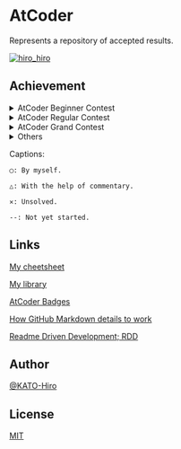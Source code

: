 # AtCoder

Represents a repository of accepted results.

[![hiro_hiro](https://img.shields.io/endpoint?url=https%3A%2F%2Fatcoder-badges.now.sh%2Fapi%2Fatcoder%2Fjson%2Fhiro_hiro)](https://atcoder.jp/users/hiro_hiro)

## Achievement

<details>
<summary>AtCoder Beginner Contest</summary>

|Contest name\Problems|A|B|C|D|
|:--:|:--:|:--:|:--:|:--:|
|AtCoder Beginner Contest 001|◯|◯|△|✕|
|AtCoder Beginner Contest 002|◯|◯|◯|--|
|AtCoder Beginner Contest 003|◯|◯|◯|--|
|AtCoder Beginner Contest 004|◯|◯|--|--|
|AtCoder Beginner Contest 005|◯|◯|◯|--|
|AtCoder Beginner Contest 006|◯|◯|△|--|
|AtCoder Beginner Contest 007|◯|◯|◯|◯|
|AtCoder Beginner Contest 008|◯|◯|--|--|
|AtCoder Beginner Contest 009|◯|◯|--|--|
|AtCoder Beginner Contest 010|◯|◯|◯|--|
|AtCoder Beginner Contest 011|◯|◯|△|--|
|AtCoder Beginner Contest 012|◯|◯|◯|--|
|AtCoder Beginner Contest 013|◯|◯|--|--|
|AtCoder Beginner Contest 014|◯|◯|◯|--|
|AtCoder Beginner Contest 015|◯|◯|△|--|
|AtCoder Beginner Contest 016|◯|◯|◯|--|
|AtCoder Beginner Contest 017|◯|◯|--|--|
|AtCoder Beginner Contest 018|◯|◯|--|--|
|AtCoder Beginner Contest 019|◯|◯|--|--|
|AtCoder Beginner Contest 020|◯|◯|--|--|
|AtCoder Beginner Contest 021|◯|◯|--|--|
|AtCoder Beginner Contest 022|◯|◯|--|--|
|AtCoder Beginner Contest 023|◯|◯|--|--|
|AtCoder Beginner Contest 024|◯|◯|◯|--|
|AtCoder Beginner Contest 025|◯|◯|△|--|
|AtCoder Beginner Contest 026|◯|◯|--|--|
|AtCoder Beginner Contest 027|◯|△|--|--|
|AtCoder Beginner Contest 028|◯|◯|◯|◯|
|AtCoder Beginner Contest 029|◯|◯|◯|△|
|AtCoder Beginner Contest 030|◯|◯|◯|--|
|AtCoder Beginner Contest 031|◯|◯|△|--|
|AtCoder Beginner Contest 032|△|◯|--|--|
|AtCoder Beginner Contest 033|◯|◯|◯|--|
|AtCoder Beginner Contest 034|◯|◯|◯|--|
|AtCoder Beginner Contest 035|◯|◯|◯|--|
|AtCoder Beginner Contest 036|◯|◯|◯|--|
|AtCoder Beginner Contest 037|◯|◯|◯|--|
|AtCoder Beginner Contest 038|◯|◯|◯|--|
|AtCoder Beginner Contest 039|◯|◯|△|◯|
|AtCoder Beginner Contest 040|◯|◯|△|--|
|AtCoder Beginner Contest 041|◯|◯|◯|--|
|AtCoder Beginner Contest 042|◯|◯|◯|◯|
|AtCoder Beginner Contest 043|◯|◯|△|△|
|AtCoder Beginner Contest 044|◯|◯|--|--|
|AtCoder Beginner Contest 045|◯|◯|◯|--|
|AtCoder Beginner Contest 046|◯|◯|△|◯|
|AtCoder Beginner Contest 047|◯|◯|◯|△|
|AtCoder Beginner Contest 048|◯|△|◯|--|
|AtCoder Beginner Contest 049|◯|◯|△|△|
|AtCoder Beginner Contest 050|◯|◯|△|--|
|AtCoder Beginner Contest 051|◯|◯|◯|--|
|AtCoder Beginner Contest 052|◯|◯|△|◯|
|AtCoder Beginner Contest 053|◯|◯|◯|◯|
|AtCoder Beginner Contest 054|◯|△|△|--|
|AtCoder Beginner Contest 055|◯|◯|△|△|
|AtCoder Beginner Contest 056|◯|◯|◯|--|
|AtCoder Beginner Contest 057|◯|◯|◯|--|
|AtCoder Beginner Contest 058|◯|◯|◯|--|
|AtCoder Beginner Contest 059|◯|◯|--|--|
|AtCoder Beginner Contest 060|◯|◯|◯|--|
|AtCoder Beginner Contest 061|◯|◯|△|--|
|AtCoder Beginner Contest 062|◯|◯|△|--|
|AtCoder Beginner Contest 063|◯|◯|△|--|
|AtCoder Beginner Contest 064|◯|◯|◯|△|
|AtCoder Beginner Contest 065|◯|◯|◯|◯|
|AtCoder Beginner Contest 066|◯|◯|◯|--|
|AtCoder Beginner Contest 067|◯|◯|△|--|
|AtCoder Beginner Contest 068|◯|◯|◯|△|
|AtCoder Beginner Contest 069|◯|◯|◯|◯|
|AtCoder Beginner Contest 070|◯|◯|△|--|
|AtCoder Beginner Contest 071|◯|◯|◯|△|
|AtCoder Beginner Contest 072|◯|◯|◯|△|
|AtCoder Beginner Contest 073|◯|◯|◯|--|
|AtCoder Beginner Contest 074|◯|◯|△|--|
|AtCoder Beginner Contest 075|◯|◯|△|--|
|AtCoder Beginner Contest 076|◯|◯|◯|--|
|AtCoder Beginner Contest 077|◯|◯|△|--|
|AtCoder Beginner Contest 078|◯|◯|△|--|
|AtCoder Beginner Contest 079|◯|◯|◯|◯|
|AtCoder Beginner Contest 080|◯|◯|△|--|
|AtCoder Beginner Contest 081|◯|◯|◯|--|
|AtCoder Beginner Contest 082|◯|◯|△|--|
|AtCoder Beginner Contest 083|◯|◯|△|--|
|AtCoder Beginner Contest 084|◯|△|△|△|
|AtCoder Beginner Contest 085|◯|◯|◯|△|
|AtCoder Beginner Contest 086|◯|◯|◯|--|
|AtCoder Beginner Contest 087|◯|◯|△|--|
|AtCoder Beginner Contest 088|◯|◯|△|◯|
|AtCoder Beginner Contest 089|◯|◯|△|△|
|AtCoder Beginner Contest 090|◯|◯|◯|△|
|AtCoder Beginner Contest 091|◯|◯|△|--|
|AtCoder Beginner Contest 092|◯|◯|△|△|
|AtCoder Beginner Contest 093|◯|◯|△|--|
|AtCoder Beginner Contest 094|◯|◯|◯|△|
|AtCoder Beginner Contest 095|◯|◯|◯|--|
|AtCoder Beginner Contest 096|◯|◯|◯|△|
|AtCoder Beginner Contest 097|◯|◯|△|--|
|AtCoder Beginner Contest 098|◯|◯|◯|--|
|AtCoder Beginner Contest 099|◯|◯|△|--|
|AtCoder Beginner Contest 100|◯|◯|◯|△|
|AtCoder Beginner Contest 101|◯|◯|◯|--|
|AtCoder Beginner Contest 102|◯|◯|△|--|
|AtCoder Beginner Contest 103|◯|◯|◯|△|
|AtCoder Beginner Contest 104|◯|◯|△|--|
|AtCoder Beginner Contest 105|◯|◯|△|△|
|AtCoder Beginner Contest 106|◯|◯|◯|△|
|AtCoder Beginner Contest 107|◯|◯|◯|--|
|AtCoder Beginner Contest 108|◯|◯|△|--|
|AtCoder Beginner Contest 109|◯|◯|◯|△|
|AtCoder Beginner Contest 110|◯|◯|◯|△|
|AtCoder Beginner Contest 111|◯|◯|△|--|
|AtCoder Beginner Contest 112|◯|◯|△|△|
|AtCoder Beginner Contest 113|◯|◯|◯|--|
|AtCoder Beginner Contest 114|◯|◯|◯|--|
|AtCoder Beginner Contest 115|◯|◯|◯|△|
|AtCoder Beginner Contest 116|◯|◯|◯|--|
|AtCoder Beginner Contest 117|◯|◯|◯|--|
|AtCoder Beginner Contest 118|◯|◯|◯|--|
|AtCoder Beginner Contest 119|◯|◯|△|△|
|AtCoder Beginner Contest 120|◯|◯|◯|--|
|AtCoder Beginner Contest 121|◯|◯|◯|◯|
|AtCoder Beginner Contest 122|◯|◯|◯|--|
|AtCoder Beginner Contest 123|◯|◯|◯|◯|
|AtCoder Beginner Contest 124|◯|◯|◯|△|
|AtCoder Beginner Contest 125|◯|◯|△|◯|

|Contest name\Problems|A|B|C|D|E|F|
|:--:|:--:|:--:|:--:|:--:|:--:|:--:|
|AtCoder Beginner Contest 126|◯|◯|◯|△|--|--|
|AtCoder Beginner Contest 127|◯|◯|◯|△|--|--|
|AtCoder Beginner Contest 128|◯|◯|◯|△|--|--|
|AtCoder Beginner Contest 129|◯|◯|△|◯|--|--|
|AtCoder Beginner Contest 130|◯|◯|△|◯|--|--|
|AtCoder Beginner Contest 131|◯|◯|◯|◯|△|--|
|AtCoder Beginner Contest 132|◯|◯|◯|△|--|--|
|AtCoder Beginner Contest 133|◯|◯|△|◯|--|--|
|AtCoder Beginner Contest 134|◯|◯|◯|△|--|--|
|AtCoder Beginner Contest 135|◯|◯|◯|△|--|--|
|AtCoder Beginner Contest 136|◯|◯|◯|△|--|--|
|AtCoder Beginner Contest 137|◯|◯|◯|△|--|--|
|AtCoder Beginner Contest 138|◯|◯|◯|△|△|--|
|AtCoder Beginner Contest 139|◯|◯|◯|◯|--|--|
|AtCoder Beginner Contest 140|◯|◯|◯|△|--|--|
|AtCoder Beginner Contest 141|◯|◯|◯|◯|--|--|
|AtCoder Beginner Contest 142|◯|◯|◯|◯|--|--|
|AtCoder Beginner Contest 143|◯|◯|◯|△|--|--|
|AtCoder Beginner Contest 144|◯|◯|◯|◯|--|--|
|AtCoder Beginner Contest 145|◯|◯|◯|◯|--|--|
|AtCoder Beginner Contest 146|◯|◯|◯|△|--|--|
|AtCoder Beginner Contest 147|◯|◯|△|△|--|--|
|AtCoder Beginner Contest 148|◯|◯|◯|◯|◯|--|
|AtCoder Beginner Contest 149|--|◯|◯|◯|--|--|
|AtCoder Beginner Contest 150|◯|◯|◯|--|--|--|
|AtCoder Beginner Contest 151|◯|◯|◯|△|△|--|
|AtCoder Beginner Contest 152|◯|◯|◯|△|△|--|
|AtCoder Beginner Contest 153|◯|◯|◯|◯|--|--|
|AtCoder Beginner Contest 154|◯|◯|◯|◯|△|--|
|AtCoder Beginner Contest 155|◯|◯|◯|--|--|--|
|AtCoder Beginner Contest 156|◯|◯|◯|△|--|--|
|AtCoder Beginner Contest 157|◯|◯|△|--|--|--|
|AtCoder Beginner Contest 158|◯|◯|◯|◯|--|--|
|AtCoder Beginner Contest 159|◯|◯|◯|◯|--|--|
|AtCoder Beginner Contest 160|◯|◯|◯|△|◯|--|
|AtCoder Beginner Contest 161|◯|◯|◯|◯|--|--|
|AtCoder Beginner Contest 162|◯|◯|◯|△|--|--|
|AtCoder Beginner Contest 163|◯|◯|◯|◯|--|--|
|AtCoder Beginner Contest 164|◯|◯|◯|--|--|--|
|AtCoder Beginner Contest 165|◯|◯|△|◯|--|--|
|AtCoder Beginner Contest 166|◯|◯|◯|△|△|--|
|AtCoder Beginner Contest 167|◯|◯|◯|△|--|--|
|AtCoder Beginner Contest 168|◯|◯|△|◯|--|--|
|AtCoder Beginner Contest 169|◯|◯|◯|◯|--|--|
|AtCoder Beginner Contest 170|◯|◯|◯|◯|--|--|
|AtCoder Beginner Contest 171|◯|◯|◯|◯|◯|--|
|AtCoder Beginner Contest 172|◯|◯|△|△|--|--|
|AtCoder Beginner Contest 173|◯|◯|◯|◯|--|--|
|AtCoder Beginner Contest 174|◯|◯|△|◯|--|--|
|AtCoder Beginner Contest 175|◯|◯|△|--|--|--|
|AtCoder Beginner Contest 176|◯|◯|◯|--|△|--|
|AtCoder Beginner Contest 177|◯|◯|◯|◯|△|--|
|AtCoder Beginner Contest 178|◯|◯|△|△|◯|--|
|AtCoder Beginner Contest 179|◯|◯|◯|--|◯|--|
|AtCoder Beginner Contest 180|◯|◯|◯|△|--|--|
|AtCoder Beginner Contest 181|◯|◯|◯|◯|--|--|
|AtCoder Beginner Contest 182|◯|◯|◯|△|◯|--|
|AtCoder Beginner Contest 183|◯|--|◯|◯|--|--|

</details>

<details>
<summary>AtCoder Regular Contest</summary>

|Contest name\Problems|A|B|C|D|
|:--:|:--:|:--:|:--:|:--:|
|AtCoder Regular Contest 001|◯|◯|--|--|
|AtCoder Regular Contest 002|◯|△|◯|--|
|AtCoder Regular Contest 003|◯|--|--|--|
|AtCoder Regular Contest 004|◯|◯|--|--|
|AtCoder Regular Contest 005|◯|◯|--|--|
|AtCoder Regular Contest 006|◯|--|◯|--|
|AtCoder Regular Contest 007|◯|◯|--|--|
|AtCoder Regular Contest 008|◯|◯|--|--|
|AtCoder Regular Contest 009|◯|◯|--|--|
|AtCoder Regular Contest 010|◯|--|--|--|
|AtCoder Regular Contest 011|◯|◯|--|--|
|AtCoder Regular Contest 012|◯|◯|--|--|
|AtCoder Regular Contest 013|△|◯|--|--|
|AtCoder Regular Contest 014|◯|◯|--|--|
|AtCoder Regular Contest 015|◯|◯|--|--|
|AtCoder Regular Contest 016|◯|◯|--|--|
|AtCoder Regular Contest 017|◯|◯|--|--|
|AtCoder Regular Contest 018|◯|◯|--|--|
|AtCoder Regular Contest 019|◯|--|--|--|
|AtCoder Regular Contest 020|◯|◯|--|--|
|AtCoder Regular Contest 021|◯|--|--|--|
|AtCoder Regular Contest 022|◯|--|--|--|
|AtCoder Regular Contest 023|◯|△|--|--|
|AtCoder Regular Contest 024|◯|◯|--|--|
|AtCoder Regular Contest 025|◯|--|--|--|
|AtCoder Regular Contest 026|◯|◯|--|--|
|AtCoder Regular Contest 027|◯|--|--|--|
|AtCoder Regular Contest 028|◯|--|--|--|
|AtCoder Regular Contest 029|△|--|--|--|
|Atcoder Regular Contest 030|◯|--|--|--|
|Atcoder Regular Contest 031|◯|--|--|--|
|Atcoder Regular Contest 032|◯|◯|--|--|
|Atcoder Regular Contest 033|◯|--|--|--|
|Atcoder Regular Contest 034|◯|◯|--|--|
|Atcoder Regular Contest 035|◯|◯|--|--|
|Atcoder Regular Contest 036|◯|--|--|--|
|AtCoder Regular Contest 037|◯|--|--|--|
|AtCoder Regular Contest 038|◯|△|--|--|
|AtCoder Regular Contest 039|◯|△|--|--|
|AtCoder Regular Contest 040|◯|△|--|--|
|AtCoder Regular Contest 041|◯|◯|--|--|
|AtCoder Regular Contest 042|◯|◯|--|--|
|AtCoder Regular Contest 043|◯|--|--|--|
|AtCoder Regular Contest 044|◯|--|--|--|
|AtCoder Regular Contest 045|◯|--|--|--|
|AtCoder Regular Contest 046|◯|--|--|--|
|AtCoder Regular Contest 047|◯|--|--|--|
|AtCoder Regular Contest 048|◯|--|--|--|
|AtCoder Regular Contest 049|◯|--|--|--|
|AtCoder Regular Contest 050|◯|--|--|--|
|AtCoder Regular Contest 051|◯|△|--|--|
|AtCoder Regular Contest 052|◯|◯|--|--|
|AtCoder Regular Contest 053|◯|◯|--|--|
|AtCoder Regular Contest 055|◯|--|--|--|
|AtCoder Regular Contest 056|◯|--|--|--|
|AtCoder Regular Contest 057|◯|--|--|--|

|Contest name\Problems|A|B|C|D|E|F|
|:--:|:--:|:--:|:--:|:--:|:--:|:--:|
|AtCoder Regular Contest 104|◯|△|--|--|--|--|
|AtCoder Regular Contest 105|◯|◯|--|--|--|--|
|AtCoder Regular Contest 106|◯|◯|--|--|--|--|
|AtCoder Regular Contest 107|◯|--|--|--|--|--|

</details>

<details>
<summary>AtCoder Grand Contest</summary>

|Contest name\Problems|A|B|C|D|E|F|
|:--:|:--:|:--:|:--:|:--:|:--:|:--:|
|AtCoder Grand Contest 001|◯|--|--|--|--|--|
|AtCoder Grand Contest 002|◯|△|△|--|--|--|
|AtCoder Grand Contest 003|△|◯|◯|--|--|--|
|AtCoder Grand Contest 004|◯|--|--|--|--|--|
|AtCoder Grand Contest 005|△|--|--|--|--|--|
|AtCoder Grand Contest 006|△|△|--|--|--|--|
|AtCoder Grand Contest 007|△|--|--|--|--|--|
|AtCoder Grand Contest 008|△|--|--|--|--|--|
|AtCoder Grand Contest 009|◯|--|--|--|--|--|
|AtCoder Grand Contest 010|◯|--|--|--|--|--|
|AtCoder Grand Contest 011|△|◯|--|--|--|--|
|AtCoder Grand Contest 012|◯|--|--|--|--|--|
|AtCoder Grand Contest 013|△|--|--|--|--|--|
|AtCoder Grand Contest 014|△|◯|--|--|--|--|
|AtCoder Grand Contest 015|◯|◯|--|--|--|--|
|AtCoder Grand Contest 016|△|--|--|--|--|--|
|AtCoder Grand Contest 017|△|--|--|--|--|--|
|AtCoder Grand Contest 018|△|--|--|--|--|--|
|AtCoder Grand Contest 019|△|△|--|--|--|--|
|AtCoder Grand Contest 021|△|--|--|--|--|--|
|AtCoder Grand Contest 022|△|--|--|--|--|--|
|AtCoder Grand Contest 023|△|--|--|--|--|--|
|AtCoder Grand Contest 024|◯|△|△|--|--|--|
|AtCoder Grand Contest 025|◯|--|--|--|--|--|
|AtCoder Grand Contest 026|◯|--|--|--|--|--|
|AtCoder Grand Contest 027|◯|--|--|--|--|--|
|AtCoder Grand Contest 028|◯|--|--|--|--|--|
|AtCoder Grand Contest 029|◯|--|--|--|--|--|
|AtCoder Grand Contest 030|◯|--|--|--|--|--|
|AtCoder Grand Contest 031|△|--|--|--|--|--|
|AtCoder Grand Contest 032|△|△|--|--|--|--|
|AtCoder Grand Contest 033|△|--|--|--|--|--|
|AtCoder Grand Contest 034|△|◯|--|--|--|--|
|AtCoder Grand Contest 035|△|--|--|--|--|--|
|AtCoder Grand Contest 036|△|--|--|--|--|--|
|AtCoder Grand Contest 037|△|--|--|--|--|--|
|AtCoder Grand Contest 038|△|--|--|--|--|--|
|AtCoder Grand Contest 039|△|--|--|--|--|--|
|AtCoder Grand Contest 040|△|--|--|--|--|--|
|AtCoder Grand Contest 041|△|--|--|--|--|--|
|AtCoder Grand Contest 046|◯|--|--|--|--|--|

</details>

<details>
<summary>Others</summary>

|Contest name\Problems|A|B|C|D|E|F|
|:--:|:--:|:--:|:--:|:--:|:--:|:--:|
|CODE FORMULA 2014 qual A|◯|◯|--|--|None|None|
|CODE FORMULA 2014 qual B|◯|◯|--|--|None|None|
|CODE FESTIVAL 2014 qual A|◯|◯|◯|--|None|None|
|CODE FESTIVAL 2014 qual B|◯|◯|--|--|None|None|
|CODE FESTIVAL 2014 Easy|◯|◯|--|--|None|None|
|CODE FESTIVAL 2015 qual A|◯|◯|◯|--|None|None|
|CODE FESTIVAL 2015 qual B|◯|◯|◯|--|None|None|
|CODE FESTIVAL 2015 Morning Easy|◯|◯|--|--|None|None|
|CODE FESTIVAL 2015 Morning Middle|◯|--|--|--|None|None|
|CODE FESTIVAL 2016 qual A|◯|△|△|--|--|None|
|CODE FESTIVAL 2016 qual B|◯|◯|△|--|--|None|
|CODE FESTIVAL 2016 qual C|◯|△|◯|--|--|None|
|CODE FESTIVAL 2016 final|◯|◯|--|--|--|--|
|CODE FESTIVAL 2017 qual A|◯|△|△|--|--|--|
|CODE FESTIVAL 2017 qual B|◯|◯|--|--|--|--|
|CODE FESTIVAL 2017 qual C|◯|◯|△|--|--|--|
|CODE FESTIVAL 2017 final|◯|◯|--|--|--|--|
|CODE FESTIVAL 2018 qual A|◯|◯|--|--|--|None|
|CODE FESTIVAL 2018 qual B|◯|◯|--|--|--|None|
|CODE THANKS FESTIVAL 2014 A open|◯|◯|◯|◯|--|--|
|CODE THANKS FESTIVAL 2014 B open|◯|--|--|--|--|--|
|CODE THANKS FESTIVAL 2015 open|◯|◯|◯|--|--|--|
|CODE THANKS FESTIVAL 2017 open|◯|◯|◯|--|--|--|
|CODE THANKS FESTIVAL 2018 open|◯|--|◯|◯|--|--|
|COLOCON Colopl programming contest 2018 qual A|◯|◯|--|--|--|--|
|colopl 2018 final open|◯|--|--|--|--|--|
|NJPC 2017|◯|--|--|--|--|--|
|DWANGO #1 qual|◯|--|--|--|--|--|
|DWANGO #2 qual|◯|--|--|--|--|--|
|DWANGO #3 qual|◯|--|--|--|--|--|
|DWANGO #4 qual|◯|◯|--|--|--|--|
|DWANGO #5 qual|◯|--|--|--|--|--|
|DWANGO #6 qual|◯|--|--|--|--|--|
|DWANGO 2015 prelims|◯|◯|--|--|--|None|
|DWANGO 2016 prelims|◯|◯|--|--|--|None|
|SoundHound Inc. Programming Contest 2018 Spring|◯|◯|--|--|--|--|
|SoundHound Inc. Programming Contest 2018 Summer|◯|◯|△|--|--|--|
|SoundHound Inc. Programming Contest 2018 Summer final|◯|--|--|--|--|None|
|Tenka1 Programmer 2013 qual A|◯|--|--|--|--|--|
|Tenka1 Programmer 2014 qual A|◯|--|--|--|--|--|
|Tenka1 Programmer 2014 qual B|◯|--|--|--|--|--|
|Tenka1 Programmer Beginner Contest|◯|◯|△|--|--|--|
|Tenka1 Programmer Beginner Contest 2018|◯|◯|△|--|--|--|
|Tenka1 Programmer Beginner Contest 2019|◯|◯|△|--|--|--|
|yahoo procon2017 qual|◯|◯|--|--|--|None|
|yahoo procon2018 qual|◯|◯|--|--|--|None|
|yahoo procon2019 qual|◯|◯|◯|--|--|None|
|ddcc2016 qual|◯|◯|--|--|None|None|
|ddcc2016 final|◯|--|--|--|--|None|
|ddcc2017 qual|◯|◯|◯|--|None|None|
|ddcc2017 final|△|--|--|--|--|None|
|ddcc2019 qual|◯|◯|--|--|None|None|
|ddcc2019 machine|△|△|None|None|None|None|
|ddcc2019 final|◯|--|--|--|--|None|
|ddcc2020 qual|◯|◯|--|--|--|--|
|bitflyer2018 qual|◯|◯|--|--|--|None|
|bitflyer2018 final open|◯|--|--|--|--|--|
|tenka1 2012 qual A|◯|◯|--|--|None|None|
|tenka1 2012 qual B|◯|--|--|--|None|None|
|tenka1 2012 qual C|◯|--|--|--|None|None|
|tenka1 2013 qual B|◯|--|--|--|--|None|
|tenka1 2015 qual A|◯|--|--|--|--|None|
|tenka1 2015 qual B|◯|△|--|--|--|None|
|tenka1 2016 qual A|◯|--|--|--|--|None|
|tenka1 2016 qual B|◯|--|--|--|--|None|
|tenka1 beginner 2019|◯|--|--|--|None|None|
|KUPC2016|◯|--|--|--|--|--|
|KUPC2017|◯|--|--|--|--|--|
|KUPC2018|◯|◯|◯|--|--|--|
|QUPC2014|--|◯|◯|--|--|--|
|QUPC2018|◯|--|--|--|--|--|
|Maximum-Cup2013|--|◯|--|--|--|--|
|Maximum-Cup2018|◯|--|--|--|--|--|
|MUJIN2016|◯|△|--|--|--|None|
|ttpc2015|◯|--|--|--|--|--|
|tkppc2|◯|◯|--|--|--|--|
|tkppc3|◯|◯|△|--|--|--|
|Discovery 2016 qual|◯|--|--|--|None|None|
|Discovery 2016 final|◯|--|--|--|None|None|
|snuke21|◯|--|--|--|--|--|
|Indeednow qualA|◯|◯|--|--|--|--|
|Indeednow qualB|◯|◯|--|--|--|--|
|Indeednow final open A|△|--|--|--|--|--|
|Indeednow final open B|◯|--|--|--|--|--|
|donuts 2014|◯|--|--|--|None|None|
|donuts 2015|◯|--|--|--|None|None|
|NYC 2015|◯|◯|--|--|--|--|
|bcu30|◯|--|--|--|--|--|
|bcu30 2018 qual|◯|None|None|None|None|None|
|bcu30 2018|◯|--|None|None|None|None|
|bcu30 2019 qual|◯|None|None|None|None|None|
|bcu30 2019|◯|--|None|None|None|None|
|joi 2006|◯|◯|--|--|--|--|
|joi 2006 ho|◯|◯|--|--|--|--|
|joi 2007 qual|◯|◯|◯|--|--|--|
|joi 2007|◯|--|--|--|--|--|
|joi 2008 qual|◯|◯|--|--|--|--|
|joi 2009 qual|◯|◯|--|--|--|--|
|joi 2010|◯|◯|◯|◯|--|--|
|joi 2011 qual|◯|◯|--|--|--|--|
|joi 2012 qual|◯|◯|--|--|--|--|
|joi 2013 qual|◯|◯|--|--|--|--|
|joi 2014 qual|◯|◯|--|--|--|--|
|joi 2015|◯|◯|--|--|--|--|
|joi 2016|◯|◯|◯|--|--|--|
|joi 2017|◯|◯|--|--|--|--|
|joi 2018 qual|◯|◯|--|--|--|--|
|joi 2019|◯|◯|◯|--|--|--|
|joi 2020 yo 1|◯|◯|◯|--|--|--|
|joi 2020 yo 1b|◯|◯|◯|None|None|None|
|joi 2020 yo 1c|◯|◯|◯|None|None|None|
|joi 2020 yo 2|◯|--|--|--|--|--|
|joi 2020 yo 3|--|◯|◯|None|None|None|
|joi 2021 yo 1a|◯|◯|◯|--|--|--|
|joi 2021 yo 1b|--|◯|◯|--|--|--|
|caddi2018b|◯|◯|△|△|--|--|
|hack to the future 2018 qual|◯|None|None|None|None|None|
|hack to the future 2020 qual|△|None|None|None|None|None|
|keyence 2019|◯|◯|◯|--|--|--|
|keyence 2020|◯|◯|◯|--|--|--|
|aising 2019|◯|◯|△|--|--|--|
|aising 2020|◯|◯|△|--|--|--|
|nikkei 2019 qual|◯|◯|△|--|--|--|
|k2pc easy|◯|--|--|--|--|--|
|exawizards 2019|◯|◯|--|--|--|--|
|diverta 2019|◯|◯|△|△|--|--|
|m solutions 2019|◯|◯|--|◯|--|--|
|m solutions 2020|◯|◯|◯|△|--|--|
|diverta 2019 2|◯|△|△|--|--|--|
|Typical 001|◯|◯|--|None|None|None|
|Typical 002|--|◯|--|None|None|None|
|jsc 2019 qual|◯|△|--|--|--|--|
|AtCoder Petrozavodsk Content 001|◯|△|--|--|--|--|
|chokudai 001|△|None|None|None|None|None|
|chokudai 003|◯|None|None|None|None|None|
|chokudai 004|◯|None|None|None|None|None|
|chokudai 005|△|None|None|None|None|None|
|nikkei 2019 2 qual|◯|△|--|--|--|--|
|sumitrust 2019|◯|◯|◯|△|--|--|
|hitachi 2020|◯|◯|--|--|--|--|
|panasonic 2020|◯|◯|△|--|--|--|
|judge system update test 202004|◯|◯|--|--|None|None|
|rcl 2017 qual|△|△|--|--|--|--|
|rcl 2017 final open|△|△|--|--|--|--|
|rcl 2018 qual|△|△|--|--|--|--|
|rcl 2019 qual|△|△|--|--|--|--|
|rcl 2019 final open|△|△|--|--|--|--|
|rcl 2020 qual|△|△|--|--|--|--|
|rcl 2020 final|△|△|--|--|--|--|
|nomura 2020|◯|◯|--|--|--|--|
|tokio marine 2020|◯|◯|--|--|--|--|
|intro heuristics|--|◯|--|None|None|None|
|hokudai hitachi 2017 1|△|None|None|None|None|None|
|hokudai hitachi 2017 2|△|None|None|None|None|None|
|hokudai hitachi 2018|△|△|△|None|None|None|
|hokudai hitachi 2019 1|△|△|None|None|None|None|
|future 2018 final open|△|None|None|None|None|None|
|future 2019 final open|△|--|None|None|None|None|
|future 2020 final open|△|--|None|None|None|None|
|future 2020 final 2 open|△|None|None|None|None|None|
|rco 2018 final open|△|△|--|--|--|--|
|future meets you open|△|-|None|None|None|None|
|digitalarts 2012|◯|--|--|None|None|None|
|ijpc 2015|◯|--|--|--|--|--|
|abl|◯|◯|◯|--|--|--|
|hhkb 2020|◯|◯|◯|--|--|--|
|intro heuristics 2020|△|◯|△|--|--|--|
|future 2021 qual|◯|None|None|None|None|None|

|Contest name\Problems|A|B|C|D|E|F|G|H|I|J|K|L|
|:--:|:--:|:--:|:--:|:--:|:--:|:--:|:--:|:--:|:--:|:--:|:--:|:--:|
|code festival 2014 relay|◯|◯|◯|--|--|--|--|--|--|--|None|None|
|code festival 2014 final|◯|◯|◯|◯|--|--|--|--|--|--|None|None|
|code festival 2015 final open|◯|◯|--|--|--|--|--|--|--|--|None|None|
|code festival 2015 relay|--|◯|◯|--|--|△|--|--|--|--|None|None|
|code festival 2016 relay|◯|◯|◯|△|--|--|--|--|--|--|--|None|
|code festival 2017 relay open|△|--|--|--|--|--|--|--|--|--|None|None|
|code festival 2018 relay open|◯|--|--|--|--|--|--|--|--|--|None|None|
|code formula 2014 final|◯|◯|◯|--|--|--|--|--|None|None|None|None|
|yuha c88 2015|◯|△|--|--|--|--|--|--|--|--|None|None|
|wupc2nd|◯|--|--|--|--|--|--|--|--|None|None|None|
|jag 2017 day1|--|--|--|--|--|--|--|--|--|◯|--|--|
|paken 2018 day2|◯|◯|◯|--|--|--|--|--|None|None|None|None|
|paken 2018 day3|◯|◯||--|--|--|--|--|None|None|None|None|
|paken 2019 day3|◯|○|◯|△|--|--|--|--|None|None|None|None|
|paken 2019 day4|○|○|--|--|--|--|--|--|None|None|None|None|
|paken 2020 day2|△|--|--|--|--|--|--|--|None|None|None|None|
|xmascon18|◯|--|--|--|--|--|--|--|--|--|None|None|
|Educational DP Contest|◯|◯|△|△|△|△|△|△|△|--|△|--|
|code festival 2018 final open|△|--|◯|--|--|--|--|--|--|--|None|None|
|nikkei 2019 final|◯|△|--|--|--|--|--|--|None|None|None|None|
|nikkei 2019 ex|◯|◯|◯|--|◯|--|--|--|None|None|None|None|
|nikkei 2019 2 final|◯|◯|--|--|--|--|--|--|None|None|None|None|
|utpc 2011|◯|--|--|--|--|--|--|--|--|--|--|--|
|utpc 2012|◯|--|--|--|--|--|--|--|--|--|--|--|
|utpc 2013|◯|--|--|--|--|--|--|--|--|--|--|--|
|wupc 2012|◯|△|--|--|--|--|None|None|None|None|None|None|
|wupc 2019|◯|--|--|--|--|--|--|--|--|--|None|None|
|s8pc #1|◯|--|--|--|--|--|--|--|None|None|None|None|
|s8pc #2|◯|--|--|--|--|--|--|--|None|None|None|None|
|s8pc #4|--|△|--|--|--|--|--|--|None|None|None|None|
|s8pc #5|◯|◯|--|--|--|--|--|--|--|None|None|None|
|s8pc #6|◯|◯|--|--|--|--|--|--|--|None|None|None|
|iroha 2019 day1|◯|◯|◯|◯|◯|--|--|--|--|--|--|--|
|iroha 2019 day2|--|◯|◯|△|--|--|--|--|--|--|--|--|
|iroha 2019 day3|--|--|--|--|◯|◯|--|--|◯|◯|--|--|
|iroha 2019 day4|--|◯|--|--|--|--|--|--|--|--|--|--|
|cpsco2019 session 1|○|○|○|--|--|--|--|--|None|None|None|None|
|cpsco2019 session 2|◯|◯|--|--|--|--|--|--|None|None|None|None|
|cpsco2019 session 3|◯|◯|○|△|--|--|--|--|None|None|None|None|
|cpsco2019 session 4|--|◯|○|--|--|--|--|--|None|None|None|None|
|Chokudai SpeedRun 001|◯|◯|◯|◯|◯|◯|◯|--|◯|--|--|--|
|chokudai speedrun 002|◯|◯|◯|◯|◯|◯|◯|◯|--|--|--|--|
|Typical DP|◯|◯|◯|△|△|△|--|△|--|--|--|--|
|kupc 2012|◯|--|--|--|--|--|--|--|--|--|--|--|
|kupc 2013|◯|--|--|--|--|--|--|--|--|--|--|--|
|kupc 2014|◯|--|--|--|--|--|--|--|--|--|--|--|
|tkppc|◯|◯|--|--|--|--|--|--|--|--|--|--|
|tkppc 4 day1|◯|◯|◯|--|◯|--|--|--|--|--|--|--|
|tkppc 4 day2|◯|--|--|--|--|--|--|--|--|--|--|--|
|otemae 2019|◯|--|--|--|--|--|--|--|--|--|--|--|
|ttpc 2019|◯|◯|--|--|--|--|--|--|--|--|--|--|
|kupc 2019|◯|--|--|--|--|--|--|--|--|--|--|--|
|kupc 2020|◯|--|--|--|--|--|--|--|--|--|--|--|
|gigacode 2019|◯|◯|◯|--|--|--|--|--|--|--|--|--|
|past 2019 12|◯|◯|◯|○|◯|◯|--|--|--|--|--|--|
|past 2020 04|◯|◯|--|--|◯|◯|--|--|--|--|--|--|
|past 2020 05 open|◯|◯|◯|◯|◯|◯|--|--|--|--|--|--|
|past 2020 10 open|--|◯|◯|--|◯|--|--|--|--|--|--|--|
|language test 1|◯|◯|◯|--|--|--|--|--|--|--|--|--|
|practice 2|◯|◯|◯|--|--|--|--|--|--|--|--|--|
|fuka 5th|◯|--|--|--|--|--|--|None|None|None|None|None|

</details>

Captions:

    ◯: By myself.

    △: With the help of commentary.

    ✕: Unsolved.

    --: Not yet started.

## Links

[My cheetsheet](https://github.com/KATO-Hiro/AtCoder/blob/master/my_cheetsheet.md)

[My library](https://github.com/KATO-Hiro/Somen-Soupy)

[AtCoder Badges](https://atcoder-badges.now.sh/)

[How GitHub Markdown details to work](https://gist.github.com/Phroneris/e7e6c869640b95bd42434bdc995cd4f6)

[Readme Driven Development; RDD](https://qiita.com/b4b4r07/items/c80d53db9a0fd59086ec)

## Author

[@KATO-Hiro](https://twitter.com/k_hiro1818)

## License

[MIT](http://KATO-Hiro.mit-license.org)
